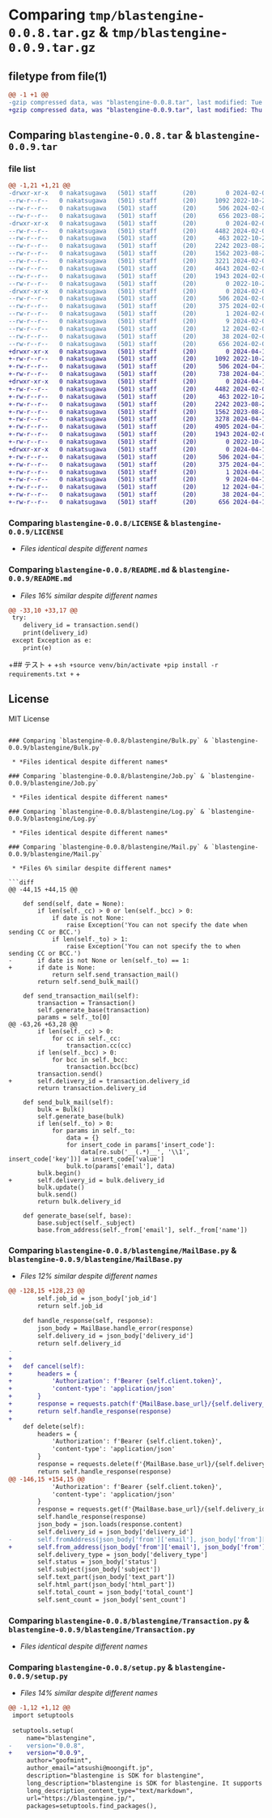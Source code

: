 # Comparing `tmp/blastengine-0.0.8.tar.gz` & `tmp/blastengine-0.0.9.tar.gz`

## filetype from file(1)

```diff
@@ -1 +1 @@
-gzip compressed data, was "blastengine-0.0.8.tar", last modified: Tue Feb  6 07:53:26 2024, max compression
+gzip compressed data, was "blastengine-0.0.9.tar", last modified: Thu Apr 18 08:10:53 2024, max compression
```

## Comparing `blastengine-0.0.8.tar` & `blastengine-0.0.9.tar`

### file list

```diff
@@ -1,21 +1,21 @@
-drwxr-xr-x   0 nakatsugawa   (501) staff       (20)        0 2024-02-06 07:53:26.887534 blastengine-0.0.8/
--rw-r--r--   0 nakatsugawa   (501) staff       (20)     1092 2022-10-22 08:37:48.000000 blastengine-0.0.8/LICENSE
--rw-r--r--   0 nakatsugawa   (501) staff       (20)      506 2024-02-06 07:53:26.887358 blastengine-0.0.8/PKG-INFO
--rw-r--r--   0 nakatsugawa   (501) staff       (20)      656 2023-08-21 13:54:02.000000 blastengine-0.0.8/README.md
-drwxr-xr-x   0 nakatsugawa   (501) staff       (20)        0 2024-02-06 07:53:26.886503 blastengine-0.0.8/blastengine/
--rw-r--r--   0 nakatsugawa   (501) staff       (20)     4482 2024-02-06 07:39:09.000000 blastengine-0.0.8/blastengine/Bulk.py
--rw-r--r--   0 nakatsugawa   (501) staff       (20)      463 2022-10-22 08:37:48.000000 blastengine-0.0.8/blastengine/Client.py
--rw-r--r--   0 nakatsugawa   (501) staff       (20)     2242 2023-08-21 13:14:55.000000 blastengine-0.0.8/blastengine/Job.py
--rw-r--r--   0 nakatsugawa   (501) staff       (20)     1562 2023-08-23 02:07:40.000000 blastengine-0.0.8/blastengine/Log.py
--rw-r--r--   0 nakatsugawa   (501) staff       (20)     3221 2024-02-06 07:50:53.000000 blastengine-0.0.8/blastengine/Mail.py
--rw-r--r--   0 nakatsugawa   (501) staff       (20)     4643 2024-02-06 07:49:20.000000 blastengine-0.0.8/blastengine/MailBase.py
--rw-r--r--   0 nakatsugawa   (501) staff       (20)     1943 2024-02-06 07:39:21.000000 blastengine-0.0.8/blastengine/Transaction.py
--rw-r--r--   0 nakatsugawa   (501) staff       (20)        0 2022-10-22 08:37:48.000000 blastengine-0.0.8/blastengine/__init__.py
-drwxr-xr-x   0 nakatsugawa   (501) staff       (20)        0 2024-02-06 07:53:26.887123 blastengine-0.0.8/blastengine.egg-info/
--rw-r--r--   0 nakatsugawa   (501) staff       (20)      506 2024-02-06 07:53:26.000000 blastengine-0.0.8/blastengine.egg-info/PKG-INFO
--rw-r--r--   0 nakatsugawa   (501) staff       (20)      375 2024-02-06 07:53:26.000000 blastengine-0.0.8/blastengine.egg-info/SOURCES.txt
--rw-r--r--   0 nakatsugawa   (501) staff       (20)        1 2024-02-06 07:53:26.000000 blastengine-0.0.8/blastengine.egg-info/dependency_links.txt
--rw-r--r--   0 nakatsugawa   (501) staff       (20)        9 2024-02-06 07:53:26.000000 blastengine-0.0.8/blastengine.egg-info/requires.txt
--rw-r--r--   0 nakatsugawa   (501) staff       (20)       12 2024-02-06 07:53:26.000000 blastengine-0.0.8/blastengine.egg-info/top_level.txt
--rw-r--r--   0 nakatsugawa   (501) staff       (20)       38 2024-02-06 07:53:26.887577 blastengine-0.0.8/setup.cfg
--rw-r--r--   0 nakatsugawa   (501) staff       (20)      656 2024-02-06 07:53:17.000000 blastengine-0.0.8/setup.py
+drwxr-xr-x   0 nakatsugawa   (501) staff       (20)        0 2024-04-18 08:10:53.386378 blastengine-0.0.9/
+-rw-r--r--   0 nakatsugawa   (501) staff       (20)     1092 2022-10-22 08:37:48.000000 blastengine-0.0.9/LICENSE
+-rw-r--r--   0 nakatsugawa   (501) staff       (20)      506 2024-04-18 08:10:53.386199 blastengine-0.0.9/PKG-INFO
+-rw-r--r--   0 nakatsugawa   (501) staff       (20)      738 2024-04-18 07:55:07.000000 blastengine-0.0.9/README.md
+drwxr-xr-x   0 nakatsugawa   (501) staff       (20)        0 2024-04-18 08:10:53.385291 blastengine-0.0.9/blastengine/
+-rw-r--r--   0 nakatsugawa   (501) staff       (20)     4482 2024-02-06 07:39:09.000000 blastengine-0.0.9/blastengine/Bulk.py
+-rw-r--r--   0 nakatsugawa   (501) staff       (20)      463 2022-10-22 08:37:48.000000 blastengine-0.0.9/blastengine/Client.py
+-rw-r--r--   0 nakatsugawa   (501) staff       (20)     2242 2023-08-21 13:14:55.000000 blastengine-0.0.9/blastengine/Job.py
+-rw-r--r--   0 nakatsugawa   (501) staff       (20)     1562 2023-08-23 02:07:40.000000 blastengine-0.0.9/blastengine/Log.py
+-rw-r--r--   0 nakatsugawa   (501) staff       (20)     3278 2024-04-18 08:07:20.000000 blastengine-0.0.9/blastengine/Mail.py
+-rw-r--r--   0 nakatsugawa   (501) staff       (20)     4905 2024-04-18 08:05:50.000000 blastengine-0.0.9/blastengine/MailBase.py
+-rw-r--r--   0 nakatsugawa   (501) staff       (20)     1943 2024-02-06 07:39:21.000000 blastengine-0.0.9/blastengine/Transaction.py
+-rw-r--r--   0 nakatsugawa   (501) staff       (20)        0 2022-10-22 08:37:48.000000 blastengine-0.0.9/blastengine/__init__.py
+drwxr-xr-x   0 nakatsugawa   (501) staff       (20)        0 2024-04-18 08:10:53.386031 blastengine-0.0.9/blastengine.egg-info/
+-rw-r--r--   0 nakatsugawa   (501) staff       (20)      506 2024-04-18 08:10:53.000000 blastengine-0.0.9/blastengine.egg-info/PKG-INFO
+-rw-r--r--   0 nakatsugawa   (501) staff       (20)      375 2024-04-18 08:10:53.000000 blastengine-0.0.9/blastengine.egg-info/SOURCES.txt
+-rw-r--r--   0 nakatsugawa   (501) staff       (20)        1 2024-04-18 08:10:53.000000 blastengine-0.0.9/blastengine.egg-info/dependency_links.txt
+-rw-r--r--   0 nakatsugawa   (501) staff       (20)        9 2024-04-18 08:10:53.000000 blastengine-0.0.9/blastengine.egg-info/requires.txt
+-rw-r--r--   0 nakatsugawa   (501) staff       (20)       12 2024-04-18 08:10:53.000000 blastengine-0.0.9/blastengine.egg-info/top_level.txt
+-rw-r--r--   0 nakatsugawa   (501) staff       (20)       38 2024-04-18 08:10:53.386420 blastengine-0.0.9/setup.cfg
+-rw-r--r--   0 nakatsugawa   (501) staff       (20)      656 2024-04-18 08:10:15.000000 blastengine-0.0.9/setup.py
```

### Comparing `blastengine-0.0.8/LICENSE` & `blastengine-0.0.9/LICENSE`

 * *Files identical despite different names*

### Comparing `blastengine-0.0.8/README.md` & `blastengine-0.0.9/README.md`

 * *Files 16% similar despite different names*

```diff
@@ -33,10 +33,17 @@
 try:
 	delivery_id = transaction.send()
 	print(delivery_id)
 except Exception as e:
 	print(e)
 ```
 
+## テスト
+
+```sh
+source venv/bin/activate
+pip install -r requirements.txt
+```
+
 ## License
 
 MIT License
```

### Comparing `blastengine-0.0.8/blastengine/Bulk.py` & `blastengine-0.0.9/blastengine/Bulk.py`

 * *Files identical despite different names*

### Comparing `blastengine-0.0.8/blastengine/Job.py` & `blastengine-0.0.9/blastengine/Job.py`

 * *Files identical despite different names*

### Comparing `blastengine-0.0.8/blastengine/Log.py` & `blastengine-0.0.9/blastengine/Log.py`

 * *Files identical despite different names*

### Comparing `blastengine-0.0.8/blastengine/Mail.py` & `blastengine-0.0.9/blastengine/Mail.py`

 * *Files 6% similar despite different names*

```diff
@@ -44,15 +44,15 @@
 
 	def send(self, date = None):
 		if len(self._cc) > 0 or len(self._bcc) > 0:
 			if date is not None:
 				raise Exception('You can not specify the date when sending CC or BCC.')
 			if len(self._to) > 1:
 				raise Exception('You can not specify the to when sending CC or BCC.')
-		if date is not None or len(self._to) == 1:
+		if date is None:
 			return self.send_transaction_mail()
 		return self.send_bulk_mail()
 
 	def send_transaction_mail(self):
 		transaction = Transaction()
 		self.generate_base(transaction)
 		params = self._to[0]
@@ -63,26 +63,28 @@
 		if len(self._cc) > 0:
 			for cc in self._cc:
 				transaction.cc(cc)
 		if len(self._bcc) > 0:
 			for bcc in self._bcc:
 				transaction.bcc(bcc)
 		transaction.send()
+		self.delivery_id = transaction.delivery_id
 		return transaction.delivery_id
 
 	def send_bulk_mail(self):
 		bulk = Bulk()
 		self.generate_base(bulk)
 		if len(self._to) > 0:
 			for params in self._to:
 				data = {}
 				for insert_code in params['insert_code']:
 					data[re.sub('__(.*)__', '\\1', insert_code['key'])] = insert_code['value']
 				bulk.to(params['email'], data)
 		bulk.begin()
+		self.delivery_id = bulk.delivery_id
 		bulk.update()
 		bulk.send()
 		return bulk.delivery_id
 	
 	def generate_base(self, base):
 		base.subject(self._subject)
 		base.from_address(self._from['email'], self._from['name'])
```

### Comparing `blastengine-0.0.8/blastengine/MailBase.py` & `blastengine-0.0.9/blastengine/MailBase.py`

 * *Files 12% similar despite different names*

```diff
@@ -128,15 +128,23 @@
 		self.job_id = json_body['job_id']
 		return self.job_id
 
 	def handle_response(self, response):
 		json_body = MailBase.handle_error(response)
 		self.delivery_id = json_body['delivery_id']
 		return self.delivery_id
-	
+
+	def cancel(self):
+		headers = {
+			'Authorization': f'Bearer {self.client.token}',
+			'content-type': 'application/json'
+		}
+		response = requests.patch(f'{MailBase.base_url}/{self.delivery_id}/cancel', headers=headers)
+		return self.handle_response(response)
+
 	def delete(self):
 		headers = {
 			'Authorization': f'Bearer {self.client.token}',
 			'content-type': 'application/json'
 		}
 		response = requests.delete(f'{MailBase.base_url}/{self.delivery_id}', headers=headers)
 		return self.handle_response(response)
@@ -146,15 +154,15 @@
 			'Authorization': f'Bearer {self.client.token}',
 			'content-type': 'application/json'
 		}
 		response = requests.get(f'{MailBase.base_url}/{self.delivery_id}', headers=headers)
 		self.handle_response(response)
 		json_body = json.loads(response.content)
 		self.delivery_id = json_body['delivery_id']
-		self.fromAddress(json_body['from']['email'], json_body['from']['name'])
+		self.from_address(json_body['from']['email'], json_body['from']['name'])
 		self.delivery_type = json_body['delivery_type']
 		self.status = json_body['status']
 		self.subject(json_body['subject'])
 		self.text_part(json_body['text_part'])
 		self.html_part(json_body['html_part'])
 		self.total_count = json_body['total_count']
 		self.sent_count = json_body['sent_count']
```

### Comparing `blastengine-0.0.8/blastengine/Transaction.py` & `blastengine-0.0.9/blastengine/Transaction.py`

 * *Files identical despite different names*

### Comparing `blastengine-0.0.8/setup.py` & `blastengine-0.0.9/setup.py`

 * *Files 14% similar despite different names*

```diff
@@ -1,12 +1,12 @@
 import setuptools
 
 setuptools.setup(
     name="blastengine",
-    version="0.0.8",
+    version="0.0.9",
     author="goofmint",
     author_email="atsushi@moongift.jp",
     description="blastengine is SDK for blastengine",
     long_description="blastengine is SDK for blastengine. It supports text and html email with attachments.",
     long_description_content_type="text/markdown",
     url="https://blastengine.jp/",
     packages=setuptools.find_packages(),
```


